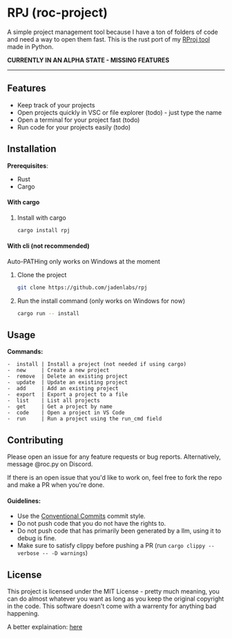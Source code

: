 # RPJ (roc-project)

A simple project management tool because I have a ton of folders of code and need a way to open them fast.
This is the rust port of my [RProj tool](https://github.com/JadenLabs/rproj) made in Python.

**CURRENTLY IN AN ALPHA STATE - MISSING FEATURES**

---

## Features

-   Keep track of your projects
-   Open projects quickly in VSC or file explorer (todo) - just type the name
-   Open a terminal for your project fast (todo)
-   Run code for your projects easily (todo)

## Installation

**Prerequisites**:

-   Rust
-   Cargo

#### With cargo

1. Install with cargo
    ```bash
    cargo install rpj
    ```

#### With cli (not recommended)

Auto-PATHing only works on Windows at the moment

1. Clone the project
    ```bash
    git clone https://github.com/jadenlabs/rpj
    ```
2. Run the install command (only works on Windows for now)
    ```bash
    cargo run -- install
    ```

## Usage

**Commands:**

```
-  install | Install a project (not needed if using cargo)
-  new     | Create a new project
-  remove  | Delete an existing project
-  update  | Update an existing project
-  add     | Add an existing project
-  export  | Export a project to a file
-  list    | List all projects
-  get     | Get a project by name
-  code    | Open a project in VS Code
-  run     | Run a project using the run_cmd field
```

## Contributing

Please open an issue for any feature requests or bug reports. Alternatively, message @roc.py on Discord.

If there is an open issue that you'd like to work on, feel free to fork the repo and make a PR when you're done.

#### Guidelines:

-   Use the [Conventional Commits](https://www.conventionalcommits.org/en/v1.0.0/) commit style.
-   Do not push code that you do not have the rights to.
-   Do not push code that has primarily been generated by a llm, using it to debug is fine.
-   Make sure to satisfy clippy before pushing a PR (run `cargo clippy --verbose -- -D warnings`)

## License

This project is licensed under the MIT License - pretty much meaning, you can do almost whatever you want as long as you keep the original copyright in the code. This software doesn't come with a warrenty for anything bad happening.

A better explaination: [here](https://www.tldrlegal.com/license/mit-license)
